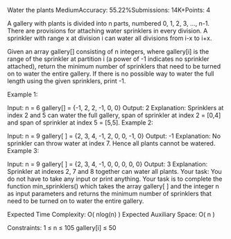 Water the plants
MediumAccuracy: 55.22%Submissions: 14K+Points: 4

A gallery with plants is divided into n parts, numbered 0, 1, 2, 3, ..., n-1. There are provisions for attaching water sprinklers in every division. A sprinkler with range x at division i can water all divisions from i-x to i+x.

Given an array gallery[] consisting of n integers, where gallery[i] is the range of the sprinkler at partition i (a power of -1 indicates no sprinkler attached), return the minimum number of sprinklers that need to be turned on to water the entire gallery. If there is no possible way to water the full length using the given sprinklers, print -1.

Example 1:

Input:
n = 6
gallery[] = {-1, 2, 2, -1, 0, 0}
Output:
2
Explanation: 
Sprinklers at index 2 and 5
can water the full gallery, span of
sprinkler at index 2 = [0,4] and span
of sprinkler at index 5 = [5,5].
Example 2:

Input:
n = 9
gallery[ ] = {2, 3, 4, -1, 2, 0, 0, -1, 0}
Output:
-1
Explanation: 
No sprinkler can throw water
at index 7. Hence all plants cannot be
watered.
Example 3:

Input:
n = 9
gallery[ ] = {2, 3, 4, -1, 0, 0, 0, 0, 0}
Output:
3
Explanation: 
Sprinkler at indexes 2, 7 and
8 together can water all plants.
Your task:
You do not have to take any input or print anything. Your task is to complete the function min_sprinklers() which takes the array gallery[ ] and the integer n as input parameters and returns the minimum number of sprinklers that need to be turned on to water the entire gallery.

Expected Time Complexity: O( nlog(n) )
Expected Auxiliary Space: O( n )

Constraints:
1 ≤ n ≤ 105
gallery[i] ≤ 50

